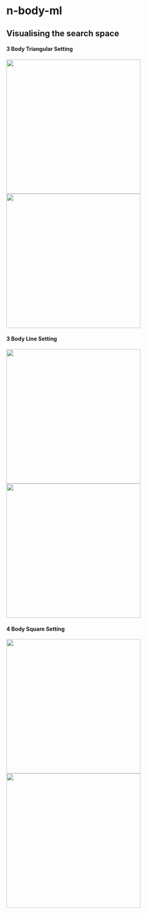 # n-body-ml

## Visualising the search space

#### 3 Body Triangular Setting
<img src="/images/2ms_triangle_grid.png" width="350" height="350"></img>
<img src="/images/2ms_triangle_grid_colourful.png" width="350" height="350"></img>


#### 3 Body Line Setting
<img src="/images/1ms_line_grid.png" width="350" height="350"></img>
<img src="/images/1ms_line_grid_colourful.png" width="350" height="350"></img>


#### 4 Body Square Setting
<img src="/images/2ms_square_grid.png" width="350" height="350"></img>
<img src="/images/2ms_square_grid_colourful.png" width="350" height="350"></img>